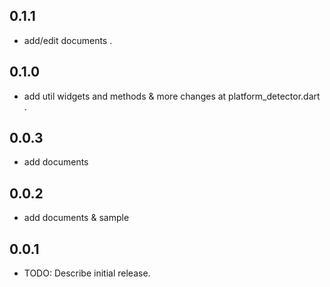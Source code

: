 ## 0.1.1
* add/edit documents .

## 0.1.0
* add util widgets and methods & more changes at platform_detector.dart .

## 0.0.3
* add documents

## 0.0.2
* add documents & sample

## 0.0.1
* TODO: Describe initial release.
